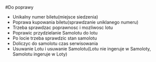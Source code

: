 #Do poprawy
 * Unikalny numer biletu(miejsce siedzenia)
 * Poprawa kupowania biletu(sprawdzanie uniklanego numeru)
 * Trzeba sprawdzac poprawnosc i mozliwosc lotu
 * Poprawic przydzielanie Samolotu do lotu
 * Po locie trzeba sprawdzic stan samolotu
 * Doliczyc do samolotu czas serwisowania
 * Usuwanie Lotu i usuwanie Samolotu(Lotu nie ingeruje w Samoloty, Samolotu ingeruje w Loty)
